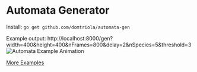 # Automata Generator

Install: `go get github.com/domtriola/automata-gen`

Example output: http://localhost:8000/gen?width=400&height=400&nFrames=800&delay=2&nSpecies=5&threshold=3
![Automata Example Animation](static/examples/5s3tnw-n-ne-e-se-s-sw-w.gif)

[More Examples](static/examples)
